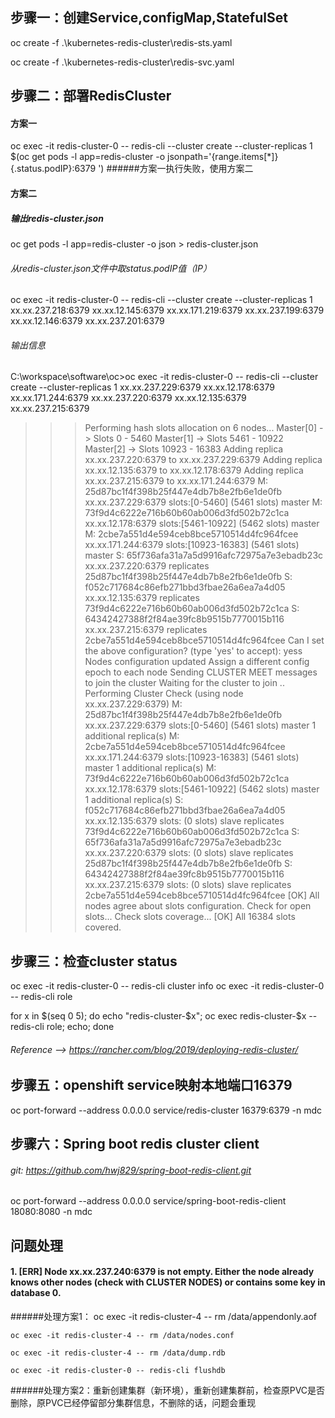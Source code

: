 
## 步骤一：创建Service,configMap,StatefulSet
oc create -f .\kubernetes-redis-cluster\redis-sts.yaml

oc create -f .\kubernetes-redis-cluster\redis-svc.yaml

## 步骤二：部署RedisCluster
#### 方案一
oc exec -it redis-cluster-0 -- redis-cli --cluster create --cluster-replicas 1 $(oc get pods -l app=redis-cluster -o jsonpath='{range.items[*]}{.status.podIP}:6379 ')
######方案一执行失败，使用方案二

#### 方案二 
##### 输出redis-cluster.json
oc get pods -l app=redis-cluster -o json > redis-cluster.json
###### 从redis-cluster.json文件中取status.podIP值（IP）
oc exec -it redis-cluster-0 -- redis-cli --cluster create --cluster-replicas 1 xx.xx.237.218:6379 xx.xx.12.145:6379 xx.xx.171.219:6379 xx.xx.237.199:6379 xx.xx.12.146:6379 xx.xx.237.201:6379 
###### 输出信息
C:\workspace\software\oc>oc exec -it redis-cluster-0 -- redis-cli --cluster create --cluster-replicas 1 xx.xx.237.229:6379 xx.xx.12.178:6379 xx.xx.171.244:6379 xx.xx.237.220:6379 xx.xx.12.135:6379 xx.xx.237.215:6379
>>> Performing hash slots allocation on 6 nodes...
Master[0] -> Slots 0 - 5460
Master[1] -> Slots 5461 - 10922
Master[2] -> Slots 10923 - 16383
Adding replica xx.xx.237.220:6379 to xx.xx.237.229:6379
Adding replica xx.xx.12.135:6379 to xx.xx.12.178:6379
Adding replica xx.xx.237.215:6379 to xx.xx.171.244:6379
M: 25d87bc1f4f398b25f447e4db7b8e2fb6e1de0fb xx.xx.237.229:6379
   slots:[0-5460] (5461 slots) master
M: 73f9d4c6222e716b60b60ab006d3fd502b72c1ca xx.xx.12.178:6379
   slots:[5461-10922] (5462 slots) master
M: 2cbe7a551d4e594ceb8bce5710514d4fc964fcee xx.xx.171.244:6379
   slots:[10923-16383] (5461 slots) master
S: 65f736afa31a7a5d9916afc72975a7e3ebadb23c xx.xx.237.220:6379
   replicates 25d87bc1f4f398b25f447e4db7b8e2fb6e1de0fb
S: f052c717684c86efb271bbd3fbae26a6ea7a4d05 xx.xx.12.135:6379
   replicates 73f9d4c6222e716b60b60ab006d3fd502b72c1ca
S: 64342427388f2f84ae39fc8b9515b7770015b116 xx.xx.237.215:6379
   replicates 2cbe7a551d4e594ceb8bce5710514d4fc964fcee
Can I set the above configuration? (type 'yes' to accept): yess
>>> Nodes configuration updated
>>> Assign a different config epoch to each node
>>> Sending CLUSTER MEET messages to join the cluster
Waiting for the cluster to join
..
>>> Performing Cluster Check (using node xx.xx.237.229:6379)
M: 25d87bc1f4f398b25f447e4db7b8e2fb6e1de0fb xx.xx.237.229:6379
   slots:[0-5460] (5461 slots) master
   1 additional replica(s)
M: 2cbe7a551d4e594ceb8bce5710514d4fc964fcee xx.xx.171.244:6379
   slots:[10923-16383] (5461 slots) master
   1 additional replica(s)
M: 73f9d4c6222e716b60b60ab006d3fd502b72c1ca xx.xx.12.178:6379
   slots:[5461-10922] (5462 slots) master
   1 additional replica(s)
S: f052c717684c86efb271bbd3fbae26a6ea7a4d05 xx.xx.12.135:6379
   slots: (0 slots) slave
   replicates 73f9d4c6222e716b60b60ab006d3fd502b72c1ca
S: 65f736afa31a7a5d9916afc72975a7e3ebadb23c xx.xx.237.220:6379
   slots: (0 slots) slave
   replicates 25d87bc1f4f398b25f447e4db7b8e2fb6e1de0fb
S: 64342427388f2f84ae39fc8b9515b7770015b116 xx.xx.237.215:6379
   slots: (0 slots) slave
   replicates 2cbe7a551d4e594ceb8bce5710514d4fc964fcee
[OK] All nodes agree about slots configuration.
>>> Check for open slots...
>>> Check slots coverage...
[OK] All 16384 slots covered.

## 步骤三：检查cluster status
oc exec -it redis-cluster-0 -- redis-cli cluster info
oc exec -it redis-cluster-0 -- redis-cli role


for x in $(seq 0 5); do echo "redis-cluster-$x"; oc exec redis-cluster-$x -- redis-cli role; echo; done

###### Reference --> https://rancher.com/blog/2019/deploying-redis-cluster/

## 步骤五：openshift service映射本地端口16379
oc port-forward --address 0.0.0.0 service/redis-cluster 16379:6379 -n mdc


## 步骤六：Spring boot redis cluster client
###### git: https://github.com/hwj829/spring-boot-redis-client.git
oc port-forward --address 0.0.0.0 service/spring-boot-redis-client 18080:8080 -n mdc


## 问题处理
#### 1. [ERR] Node xx.xx.237.240:6379 is not empty. Either the node already knows other nodes (check with CLUSTER NODES) or contains some key in database 0.
######处理方案1：
    oc exec -it redis-cluster-4 -- rm /data/appendonly.aof
    
    oc exec -it redis-cluster-4 -- rm /data/nodes.conf
    
    oc exec -it redis-cluster-4 -- rm /data/dump.rdb
    
    oc exec -it redis-cluster-0 -- redis-cli flushdb      
######处理方案2：重新创建集群（新环境），重新创建集群前，检查原PVC是否删除，原PVC已经停留部分集群信息，不删除的话，问题会重现
